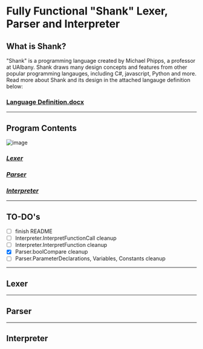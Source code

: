 # Fully Functional "Shank" Lexer, Parser and Interpreter


## What is Shank?
"Shank" is a programming language created by Michael Phipps, a professor at UAlbany. 
Shank draws many design concepts and features from other popular programming langauges, including C#, javascript, Python and more. 
Read more about Shank and its design in the attached langauge definition below:

### [Language Definition.docx](https://github.com/rmcs9/311compiler/files/11269582/Language.Definition.docx)

---

## Program Contents

![image](https://user-images.githubusercontent.com/128118033/233144475-495cadb5-1171-4619-bc58-8f6cb9de350c.png)

### *[Lexer](https://github.com/rmcs9/311compiler/edit/main/README.md#lexer)*
### *[Parser](https://github.com/rmcs9/311compiler/edit/main/README.md#parser-1)*
### *[Interpreter](https://github.com/rmcs9/311compiler/edit/main/README.md#interpreter-1)*

---
## TO-DO's 

- [ ] finish README
- [ ] Interpreter.InterpretFunctionCall cleanup
- [ ] Interpreter.InterpretFunction cleanup
- [x] Parser.boolCompare cleanup
- [ ] Parser.ParameterDeclarations, Variables, Constants cleanup

---
## Lexer

---

## Parser

--- 

## Interpreter
